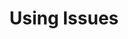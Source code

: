 ---
layout: module
title: Using Issues
pre-requisites: COLL-01_Exploring-a-repository
learning-objective: Collaborate using GitHub Issues to discuss ideas, enhancements, tasks and bugs.
screens:
  - image-slide:
      title: Using Issues
      image: issues-icon.jpg
      presenter-script:
        - "Use GitHub issues to record and discuss ideas, enhancements, tasks, and bugs. They make collaboration easier in a variety of ways, by:"
        - Replacing email for project discussions, ensuring everyone on the team has the complete story.
        - Allowing you to cross-link to other issues and pull requests.
        - Creating a single, comprehensive record of how and why you made certain decisions.
        - Allowing you to easily pull the right people into a conversation.
  - video-slide:
      title: Using Issues
      video: https://www.youtube.com/watch?v=r5C6yXNaSGo
      video-script:
        - do: Navigate to the `class repository`
          say: Let's dive a little deeper into Issues.
        - do: "Navigate to the issue `Class Goals`"
          say: Here, I will create an issue titled Class Goals. Let's look at some of the special features in issues that you will use to collaborate with your team.
        - do: Add an issue comment demonstrating markdown formatting for headers, bullets and checkboxes.
          say: GitHub uses a syntax called Markdown to help you add basic text formatting to issues.
        - do: "@mention any co-teachers"
          say: One of our favorite features is the @mention. When you @mention someone in an issue, they will receive a notification - even if they are not currently subscribed to the issue or watching the repository.
        - do: Click `Preview`
          say: You can use the preview tab to see how your comment will be rendered (meaning how GitHub will actually display your Markdown file).
        - do: Include an issue attachment
          say: You can also add pictures by simply dragging and dropping them into the comment field, or clicking the file uploader link.
        - do: Click `Comment`
          say: Click the green comment button to add your comments to the discussion.
        - do: Return to the `Issues` view
          say: As you can imagine, a large project can have hundreds of issues. Let's look at a few ways your project team can organize issues.
        - do: "`Assign` the issue to the co-teacher"
          say: First, you can assign issues to anyone with access to the repo. Typically, this will be the person who is currently responsible for the next step in the life of the issue. The issue assignee may change over time.
        - do: Add a `label` to the issue
          say: You can also use labels to help you organize issues. GitHub comes with a number of built-in labels, but you can always delete those or add your own. As a project grows in size, using assignees and labels makes it much easier to find a specific issue.
        - do: "Click `Issues > Filters`"
          say: Filters allow you to easily search for Issues by creator, labels, assignees and more. We will continue to explore these features throughout the course. For now, let's practice creating an issue!
  - lab:
      title: Creating an issue
      id: COLL-02-lab-01
      presenter-script:
        - Let's practice creating issues now!
      steps:
        - description: "Create an Issue to add your bio to the repo. The issue should contain each of the following: your name, a request to add your bio, some markdown formatting, and an @mention for the instructor."
          id: COLL-02-create-issue
          verifications:
            - verification-type: issue-created
              id: COLL-02-create-issue-verification
              success-message: "Great job - you created an issue."
              failure-message: "It looks like you didn't create an issue. Want to try again?"
        - description: Assign the issue you just created to yourself # optional for Monday
          id: COLL-02-assign-issue
          verifications:
            - verification-type: issue-assigned-to-self
              id: COLL-02-assign-issue-verification
              success-message: "Great job - you assigned the issue to yourself."
              failure-message: "It looks like you didn't assign the issue to yourself."
        - description: Apply the label of "Bio" to the issue # optional for Monday
          id: COLL-02-label-issue
          verifications:
            - verification-type: issue-labeled
              id: COLL-02-label-issue-verification
              success-message: "Great job - you applied the 'Bio' label to the issue"
              failure-message: "It looks like you didn't apply the 'Bio' label to the issue."
additional-labs:
additional-questions:
resources:
  - title: About Issues
    url: https://help.github.com/articles/about-issues/
  - title: Creating an Issue
    url: https://help.github.com/articles/creating-an-issue/
  - title: Issue attachments
    url: https://help.github.com/articles/issue-attachments/
  - title: Assigning Issues to other GitHub users
    url: https://help.github.com/articles/assigning-issues-and-pull-requests-to-other-github-users/
  - title: Filtering Issues by assignees
    url: https://help.github.com/articles/filtering-issues-and-pull-requests-by-assignees/
  - title: Using search to filter Issues
    url: https://help.github.com/articles/using-search-to-filter-issues-and-pull-requests/

---